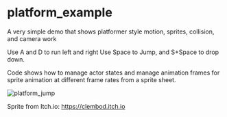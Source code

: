 # platform_example
A very simple demo that shows platformer style motion, sprites, collision, and camera work

Use A and D to run left and right
Use Space to Jump, and S+Space to drop down.


Code shows how to manage actor states and manage animation frames for sprite animation at different frame rates from a sprite sheet.

![platform_jump](https://user-images.githubusercontent.com/322174/147867102-ce62fbbd-2f2a-4ccd-8d44-9f49450b9df5.gif)

Sprite from  Itch.io: https://clembod.itch.io